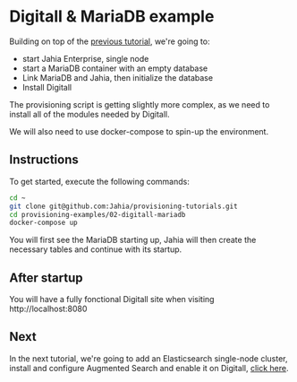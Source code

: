 # Digitall & MariaDB example

Building on top of the [previous tutorial](../01-personal-api-tokens), we're going to:

* start Jahia Enterprise, single node
* start a MariaDB container with an empty database
* Link MariaDB and Jahia, then initialize the database
* Install Digitall

The provisioning script is getting slightly more complex, as we need to install all of the modules needed by Digitall.

We will also need to use docker-compose to spin-up the environment.

## Instructions

To get started, execute the following commands:

```bash
cd ~
git clone git@github.com:Jahia/provisioning-tutorials.git
cd provisioning-examples/02-digitall-mariadb
docker-compose up
```

You will first see the MariaDB starting up, Jahia will then create the necessary tables and continue with its startup. 

## After startup

You will have a fully fonctional Digitall site when visiting http://localhost:8080

## Next

In the next tutorial, we're going to add an Elasticsearch single-node cluster, install and configure Augmented Search and enable it on Digitall, [click here](../03-augmented-search/).
